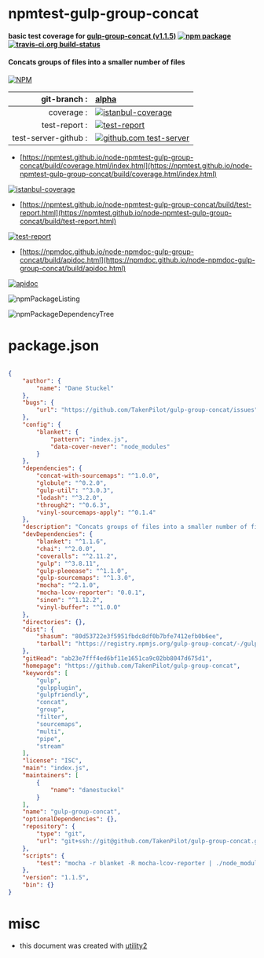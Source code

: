 # npmtest-gulp-group-concat

#### basic test coverage for  [gulp-group-concat (v1.1.5)](https://github.com/TakenPilot/gulp-group-concat)  [![npm package](https://img.shields.io/npm/v/npmtest-gulp-group-concat.svg?style=flat-square)](https://www.npmjs.org/package/npmtest-gulp-group-concat) [![travis-ci.org build-status](https://api.travis-ci.org/npmtest/node-npmtest-gulp-group-concat.svg)](https://travis-ci.org/npmtest/node-npmtest-gulp-group-concat)

#### Concats groups of files into a smaller number of files

[![NPM](https://nodei.co/npm/gulp-group-concat.png?downloads=true&downloadRank=true&stars=true)](https://www.npmjs.com/package/gulp-group-concat)

| git-branch : | [alpha](https://github.com/npmtest/node-npmtest-gulp-group-concat/tree/alpha)|
|--:|:--|
| coverage : | [![istanbul-coverage](https://npmtest.github.io/node-npmtest-gulp-group-concat/build/coverage.badge.svg)](https://npmtest.github.io/node-npmtest-gulp-group-concat/build/coverage.html/index.html)|
| test-report : | [![test-report](https://npmtest.github.io/node-npmtest-gulp-group-concat/build/test-report.badge.svg)](https://npmtest.github.io/node-npmtest-gulp-group-concat/build/test-report.html)|
| test-server-github : | [![github.com test-server](https://npmtest.github.io/node-npmtest-gulp-group-concat/GitHub-Mark-32px.png)](https://npmtest.github.io/node-npmtest-gulp-group-concat/build/app/index.html) | | build-artifacts : | [![build-artifacts](https://npmtest.github.io/node-npmtest-gulp-group-concat/glyphicons_144_folder_open.png)](https://github.com/npmtest/node-npmtest-gulp-group-concat/tree/gh-pages/build)|

- [https://npmtest.github.io/node-npmtest-gulp-group-concat/build/coverage.html/index.html](https://npmtest.github.io/node-npmtest-gulp-group-concat/build/coverage.html/index.html)

[![istanbul-coverage](https://npmtest.github.io/node-npmtest-gulp-group-concat/build/screenCapture.buildCi.browser.%252Ftmp%252Fbuild%252Fcoverage.lib.html.png)](https://npmtest.github.io/node-npmtest-gulp-group-concat/build/coverage.html/index.html)

- [https://npmtest.github.io/node-npmtest-gulp-group-concat/build/test-report.html](https://npmtest.github.io/node-npmtest-gulp-group-concat/build/test-report.html)

[![test-report](https://npmtest.github.io/node-npmtest-gulp-group-concat/build/screenCapture.buildCi.browser.%252Ftmp%252Fbuild%252Ftest-report.html.png)](https://npmtest.github.io/node-npmtest-gulp-group-concat/build/test-report.html)

- [https://npmdoc.github.io/node-npmdoc-gulp-group-concat/build/apidoc.html](https://npmdoc.github.io/node-npmdoc-gulp-group-concat/build/apidoc.html)

[![apidoc](https://npmdoc.github.io/node-npmdoc-gulp-group-concat/build/screenCapture.buildCi.browser.%252Ftmp%252Fbuild%252Fapidoc.html.png)](https://npmdoc.github.io/node-npmdoc-gulp-group-concat/build/apidoc.html)

![npmPackageListing](https://npmtest.github.io/node-npmtest-gulp-group-concat/build/screenCapture.npmPackageListing.svg)

![npmPackageDependencyTree](https://npmtest.github.io/node-npmtest-gulp-group-concat/build/screenCapture.npmPackageDependencyTree.svg)



# package.json

```json

{
    "author": {
        "name": "Dane Stuckel"
    },
    "bugs": {
        "url": "https://github.com/TakenPilot/gulp-group-concat/issues"
    },
    "config": {
        "blanket": {
            "pattern": "index.js",
            "data-cover-never": "node_modules"
        }
    },
    "dependencies": {
        "concat-with-sourcemaps": "^1.0.0",
        "globule": "^0.2.0",
        "gulp-util": "^3.0.3",
        "lodash": "^3.2.0",
        "through2": "^0.6.3",
        "vinyl-sourcemaps-apply": "^0.1.4"
    },
    "description": "Concats groups of files into a smaller number of files",
    "devDependencies": {
        "blanket": "^1.1.6",
        "chai": "^2.0.0",
        "coveralls": "^2.11.2",
        "gulp": "^3.8.11",
        "gulp-pleeease": "^1.1.0",
        "gulp-sourcemaps": "^1.3.0",
        "mocha": "^2.1.0",
        "mocha-lcov-reporter": "0.0.1",
        "sinon": "^1.12.2",
        "vinyl-buffer": "^1.0.0"
    },
    "directories": {},
    "dist": {
        "shasum": "80d53722e3f5951fbdc8df0b7bfe7412efb0b6ee",
        "tarball": "https://registry.npmjs.org/gulp-group-concat/-/gulp-group-concat-1.1.5.tgz"
    },
    "gitHead": "ab23e7fff4ed6bf11e1651ca9c02bb8047d675d1",
    "homepage": "https://github.com/TakenPilot/gulp-group-concat",
    "keywords": [
        "gulp",
        "gulpplugin",
        "gulpfriendly",
        "concat",
        "group",
        "filter",
        "sourcemaps",
        "multi",
        "pipe",
        "stream"
    ],
    "license": "ISC",
    "main": "index.js",
    "maintainers": [
        {
            "name": "danestuckel"
        }
    ],
    "name": "gulp-group-concat",
    "optionalDependencies": {},
    "repository": {
        "type": "git",
        "url": "git+ssh://git@github.com/TakenPilot/gulp-group-concat.git"
    },
    "scripts": {
        "test": "mocha -r blanket -R mocha-lcov-reporter | ./node_modules/coveralls/bin/coveralls.js"
    },
    "version": "1.1.5",
    "bin": {}
}
```



# misc
- this document was created with [utility2](https://github.com/kaizhu256/node-utility2)

